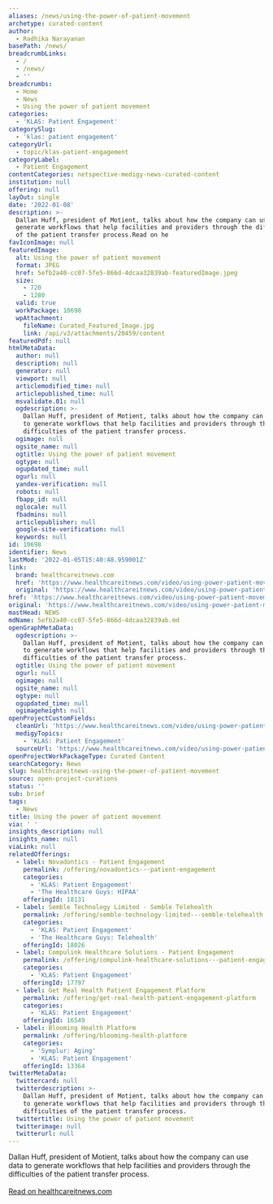 ```yaml
---
aliases: /news/using-the-power-of-patient-movement
archetype: curated-content
author:
  - Radhika Narayanan
basePath: /news/
breadcrumbLinks:
  - /
  - /news/
  - ''
breadcrumbs:
  - Home
  - News
  - Using the power of patient movement
categories:
  - 'KLAS: Patient Engagement'
categorySlug:
  - 'klas: patient engagement'
categoryUrl:
  - topic/klas-patient-engagement
categoryLabel:
  - Patient Engagement
contentCategories: netspective-medigy-news-curated-content
institution: null
offering: null
layOut: single
date: '2022-01-08'
description: >-
  Dallan Huff, president of Motient, talks about how the company can use data to
  generate workflows that help facilities and providers through the difficulties
  of the patient transfer process.Read on he
favIconImage: null
featuredImage:
  alt: Using the power of patient movement
  format: JPEG
  href: 5efb2a40-cc07-5fe5-866d-4dcaa32839ab-featuredImage.jpeg
  size:
    - 720
    - 1280
  valid: true
  workPackage: 10698
  wpAttachment:
    fileName: Curated_Featured_Image.jpg
    link: /api/v3/attachments/20459/content
featuredPdf: null
htmlMetaData:
  author: null
  description: null
  generator: null
  viewport: null
  articlemodified_time: null
  articlepublished_time: null
  msvalidate.01: null
  ogdescription: >-
    Dallan Huff, president of Motient, talks about how the company can use data
    to generate workflows that help facilities and providers through the
    difficulties of the patient transfer process.
  ogimage: null
  ogsite_name: null
  ogtitle: Using the power of patient movement
  ogtype: null
  ogupdated_time: null
  ogurl: null
  yandex-verification: null
  robots: null
  fbapp_id: null
  oglocale: null
  fbadmins: null
  articlepublisher: null
  google-site-verification: null
  keywords: null
id: 10698
identifier: News
lastMod: '2022-01-05T15:40:48.959001Z'
link:
  brand: healthcareitnews.com
  href: 'https://www.healthcareitnews.com/video/using-power-patient-movement'
  original: 'https://www.healthcareitnews.com/video/using-power-patient-movement'
href: 'https://www.healthcareitnews.com/video/using-power-patient-movement'
original: 'https://www.healthcareitnews.com/video/using-power-patient-movement'
mastHead: NEWS
mdName: 5efb2a40-cc07-5fe5-866d-4dcaa32839ab.md
openGraphMetaData:
  ogdescription: >-
    Dallan Huff, president of Motient, talks about how the company can use data
    to generate workflows that help facilities and providers through the
    difficulties of the patient transfer process.
  ogtitle: Using the power of patient movement
  ogurl: null
  ogimage: null
  ogsite_name: null
  ogtype: null
  ogupdated_time: null
  ogimageheight: null
openProjectCustomFields:
  cleanUrl: 'https://www.healthcareitnews.com/video/using-power-patient-movement'
  medigyTopics:
    - 'KLAS: Patient Engagement'
  sourceUrl: 'https://www.healthcareitnews.com/video/using-power-patient-movement'
openProjectWorkPackageType: Curated Content
searchCategory: News
slug: healthcareitnews-using-the-power-of-patient-movement
source: open-project-curations
status: ''
sub: brief
tags:
  - News
title: Using the power of patient movement
via: ' '
insights_description: null
insights_name: null
viaLink: null
relatedOfferings:
  - label: Novadontics - Patient Engagement
    permalink: /offering/novadontics---patient-engagement
    categories:
      - 'KLAS: Patient Engagement'
      - 'The Healthcare Guys: HIPAA'
    offeringId: 18131
  - label: Semble Technology Limited - Semble Telehealth
    permalink: /offering/semble-technology-limited---semble-telehealth
    categories:
      - 'KLAS: Patient Engagement'
      - 'The Healthcare Guys: Telehealth'
    offeringId: 18026
  - label: Compulink Healthcare Solutions - Patient Engagement
    permalink: /offering/compulink-healthcare-solutions---patient-engagement
    categories:
      - 'KLAS: Patient Engagement'
    offeringId: 17797
  - label: Get Real Health Patient Engagement Platform
    permalink: /offering/get-real-health-patient-engagement-platform
    categories:
      - 'KLAS: Patient Engagement'
    offeringId: 16549
  - label: Blooming Health Platform
    permalink: /offering/blooming-health-platform
    categories:
      - 'Symplur: Aging'
      - 'KLAS: Patient Engagement'
    offeringId: 13364
twitterMetaData:
  twittercard: null
  twitterdescription: >-
    Dallan Huff, president of Motient, talks about how the company can use data
    to generate workflows that help facilities and providers through the
    difficulties of the patient transfer process.
  twittertitle: Using the power of patient movement
  twitterimage: null
  twitterurl: null
---
```

<p>Dallan Huff, president of Motient, talks about how the company can use data to generate workflows that help facilities and providers through the difficulties of the patient transfer process.<br/><br/><a target="_blank" href=https://www.healthcareitnews.com/video/using-power-patient-movement>Read on healthcareitnews.com</a></p>
